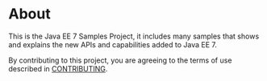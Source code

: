 # About

This is the Java EE 7 Samples Project, it includes many samples that shows and explains the new APIs and capabilities added to Java EE 7.

By contributing to this project, you are agreeing to the terms of use described in [CONTRIBUTING](./CONTRIBUTING.md).





  
